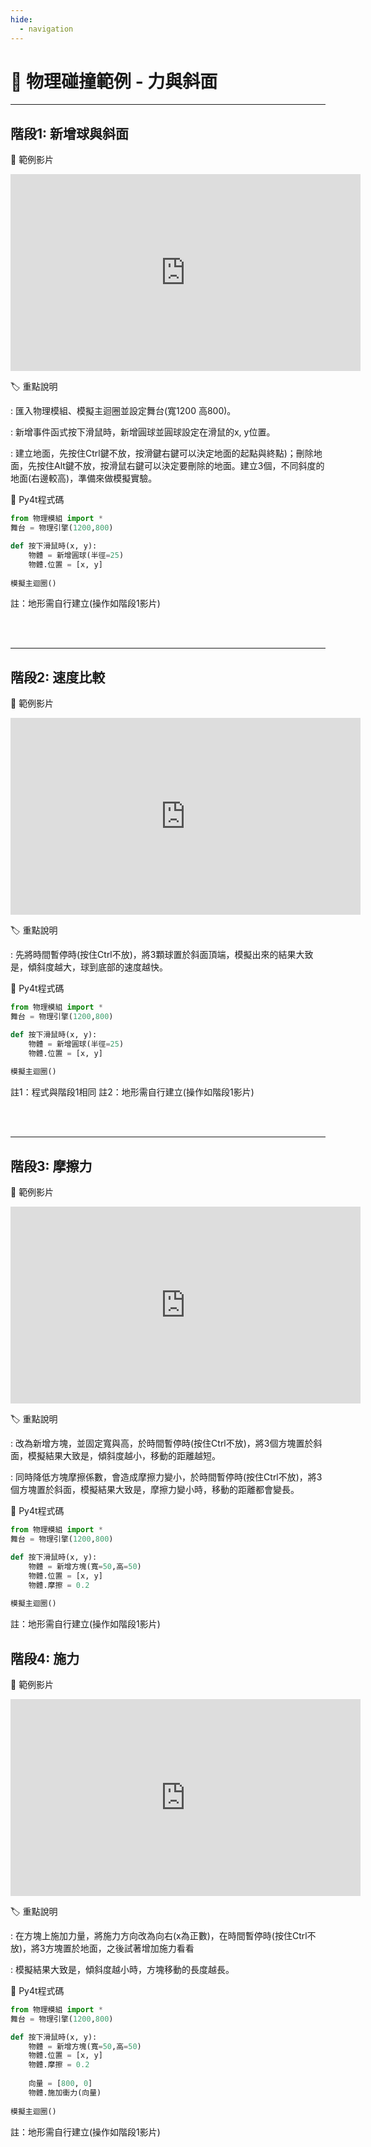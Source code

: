 ```yaml
---
hide:
  - navigation
---
```


# 🔰 物理碰撞範例 - 力與斜面

--------------

## 階段1: 新增球與斜面

🎦 範例影片

<iframe width="560" height="315" src="https://www.youtube.com/embed/U3dnShwtdDQ?start=2&amp;end=302" frameborder="0" allow="accelerometer; autoplay; encrypted-media; gyroscope; picture-in-picture" allowfullscreen></iframe>

🏷️ 重點說明

: 匯入物理模組、模擬主迴圈並設定舞台(寬1200 高800)。

: 新增事件函式按下滑鼠時，新增圓球並圓球設定在滑鼠的x, y位置。

: 建立地面，先按住Ctrl鍵不放，按滑鍵右鍵可以決定地面的起點與終點)；刪除地面，先按住Alt鍵不放，按滑鼠右鍵可以決定要刪除的地面。建立3個，不同斜度的地面(右邊較高)，準備來做模擬實驗。

📄 Py4t程式碼


```python
from 物理模組 import *
舞台 = 物理引擎(1200,800)

def 按下滑鼠時(x, y):
    物體 = 新增圓球(半徑=25)
    物體.位置 = [x, y]
    
模擬主迴圈()
```

註：地形需自行建立(操作如階段1影片)

<br/><br/>

--------------

## 階段2: 速度比較

🎦 範例影片

<iframe width="560" height="315" src="https://www.youtube.com/embed/U3dnShwtdDQ?start=303&amp;end=339" frameborder="0" allow="accelerometer; autoplay; encrypted-media; gyroscope; picture-in-picture" allowfullscreen></iframe>

🏷️ 重點說明

: 先將時間暫停時(按住Ctrl不放)，將3顆球置於斜面頂端，模擬出來的結果大致是，傾斜度越大，球到底部的速度越快。


📄 Py4t程式碼

```python
from 物理模組 import *
舞台 = 物理引擎(1200,800)

def 按下滑鼠時(x, y):
    物體 = 新增圓球(半徑=25)
    物體.位置 = [x, y]
    
模擬主迴圈()
```

註1：程式與階段1相同
註2：地形需自行建立(操作如階段1影片)

<br/><br/>

--------------



## 階段3: 摩擦力

🎦 範例影片

<iframe width="560" height="315" src="https://www.youtube.com/embed/U3dnShwtdDQ?start=341&amp;end=504" frameborder="0" allow="accelerometer; autoplay; encrypted-media; gyroscope; picture-in-picture" allowfullscreen></iframe>

🏷️ 重點說明

: 改為新增方塊，並固定寬與高，於時間暫停時(按住Ctrl不放)，將3個方塊置於斜面，模擬結果大致是，傾斜度越小，移動的距離越短。

: 同時降低方塊摩擦係數，會造成摩擦力變小，於時間暫停時(按住Ctrl不放)，將3個方塊置於斜面，模擬結果大致是，摩擦力變小時，移動的距離都會變長。

📄 Py4t程式碼

```python
from 物理模組 import *
舞台 = 物理引擎(1200,800)

def 按下滑鼠時(x, y):
    物體 = 新增方塊(寬=50,高=50)
    物體.位置 = [x, y]
    物體.摩擦 = 0.2
    
模擬主迴圈()
```

註：地形需自行建立(操作如階段1影片)

## 階段4: 施力

🎦 範例影片

<iframe width="560" height="315" src="https://www.youtube.com/embed/U3dnShwtdDQ?start=505&amp;end=633" frameborder="0" allow="accelerometer; autoplay; encrypted-media; gyroscope; picture-in-picture" allowfullscreen></iframe>

🏷️ 重點說明

: 在方塊上施加力量，將施力方向改為向右(x為正數)，在時間暫停時(按住Ctrl不放)，將3方塊置於地面，之後試著增加施力看看

: 模擬結果大致是，傾斜度越小時，方塊移動的長度越長。

📄 Py4t程式碼

```python
from 物理模組 import *
舞台 = 物理引擎(1200,800)

def 按下滑鼠時(x, y):
    物體 = 新增方塊(寬=50,高=50)
    物體.位置 = [x, y]
    物體.摩擦 = 0.2
    
    向量 = [800, 0]
    物體.施加衝力(向量)
    
模擬主迴圈()
```

註：地形需自行建立(操作如階段1影片)